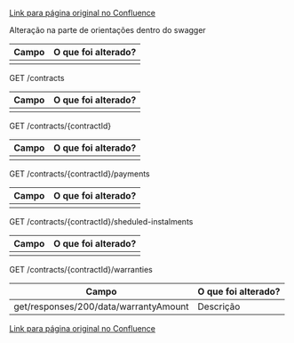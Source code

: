 [Link para página original no Confluence](https://openfinancebrasil.atlassian.net/wiki/spaces/OF/pages/207749322)

Alteração na parte de orientações dentro do swagger

| **Campo** | **O que foi alterado?** |
| --- | --- |
|  |  |

 GET /contracts

| **Campo** | **O que foi alterado?** |
| --- | --- |
|  |  |

 GET /contracts/{contractId}

| **Campo** | **O que foi alterado?** |
| --- | --- |
|  |  |

 GET /contracts/{contractId}/payments

| **Campo** | **O que foi alterado?** |
| --- | --- |
|  |  |

 GET /contracts/{contractId}/sheduled-instalments

| **Campo** | **O que foi alterado?** |
| --- | --- |
|  |  |

 GET /contracts/{contractId}/warranties

| **Campo** | **O que foi alterado?** |
| --- | --- |
| get/responses/200/data/warrantyAmount | Descrição |

[Link para página original no Confluence](https://openfinancebrasil.atlassian.net/wiki/spaces/OF/pages/207749322)